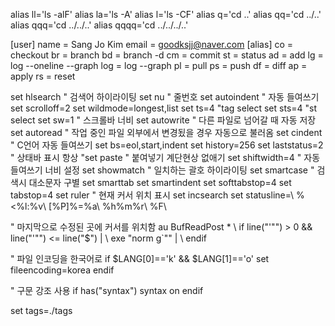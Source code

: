 alias ll='ls -alF'
alias la='ls -A'
alias l='ls -CF'
alias q='cd ..'
alias qq='cd ../..'
alias qqq='cd ../../..'
alias qqqq='cd ../../../..'


[user]
        name = Sang Jo Kim
        email = goodksjj@naver.com
[alias]
	co = checkout
	br = branch
	bd = branch -d
        cm = commit
	st = status
	ad = add
	lg = log --oneline --graph
        log = log --graph
	pl = pull
	ps = push
	df = diff
	ap = apply
	rs = reset	
        
        

set hlsearch " 검색어 하이라이팅
set nu " 줄번호
set autoindent " 자동 들여쓰기
set scrolloff=2
set wildmode=longest,list
set ts=4 "tag select
set sts=4 "st select
set sw=1 " 스크롤바 너비
set autowrite " 다른 파일로 넘어갈 때 자동 저장
set autoread " 작업 중인 파일 외부에서 변경됬을 경우 자동으로 불러옴
set cindent " C언어 자동 들여쓰기
set bs=eol,start,indent
set history=256
set laststatus=2 " 상태바 표시 항상
"set paste " 붙여넣기 계단현상 없애기
set shiftwidth=4 " 자동 들여쓰기 너비 설정
set showmatch " 일치하는 괄호 하이라이팅
set smartcase " 검색시 대소문자 구별
set smarttab
set smartindent
set softtabstop=4
set tabstop=4
set ruler " 현재 커서 위치 표시
set incsearch
set statusline=\ %<%l:%v\ [%P]%=%a\ %h%m%r\ %F\

" 마지막으로 수정된 곳에 커서를 위치함
au BufReadPost *
\ if line("'\"") > 0 && line("'\"") <= line("$") |
\ exe "norm g`\"" |
\ endif

" 파일 인코딩을 한국어로
if $LANG[0]=='k' && $LANG[1]=='o'
    set fileencoding=korea
endif

" 구문 강조 사용
if has("syntax")
    syntax on
endif

set tags=./tags
